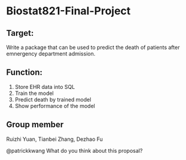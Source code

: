 # Biostat821-Final-Project

## Target:
Write a package that can be used to predict the death of patients after emnergency department admission.

## Function:
1. Store EHR data into SQL
2. Train the model
3. Predict death by trained model
4. Show performance of the model

## Group member
Ruizhi Yuan, Tianbei Zhang, Dezhao Fu

@patrickkwang What do you think about this proposal?
